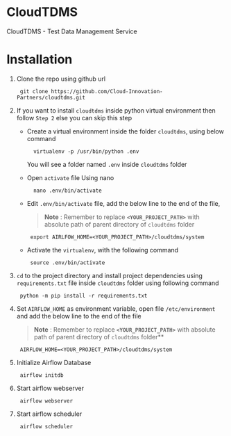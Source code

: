 # CloudTDMS

CloudTDMS - Test Data Management Service

# Installation

1. Clone the repo using github url
    
        git clone https://github.com/Cloud-Innovation-Partners/cloudtdms.git
    
2. If you want to install `cloudtdms` inside python virtual environment then follow `Step 2` else you can skip this step
    
    
    - Create a virtual environment inside the folder `cloudtdms`, using below command
    
            virtualenv -p /usr/bin/python .env
      
      You will see a folder named `.env` inside `cloudtdms` folder
    
    - Open `activate` file Using nano 
    
            nano .env/bin/activate
    
    - Edit `.env/bin/activate` file, add the below line to the end of the file, 
      
      
      > **Note** : Remember to replace **`<YOUR_PROJECT_PATH>`** with absolute path of parent directory of `cloudtdms` folder
           
           export AIRLFOW_HOME=<YOUR_PROJECT_PATH>/cloudtdms/system
    
    - Activate the `virtualenv`, with the following command
            
           source .env/bin/activate
           
3. `cd` to the project directory and install project dependencies using `requirements.txt` file inside `cloudtdms` folder using following command

        python -m pip install -r requirements.txt
        
4. Set `AIRFLOW_HOME` as environment variable, open file `/etc/environment` and add the below line to the end of the file

   > **Note** : Remember to replace **`<YOUR_PROJECT_PATH>`** with absolute path of parent directory of `cloudtdms` folder**


        AIRFLOW_HOME=<YOUR_PROJECT_PATH>/cloudtdms/system
        
5. Initialize Airflow Database

        airflow initdb
    
6. Start airflow webserver

        airflow webserver
    
7. Start airflow scheduler

        airflow scheduler
